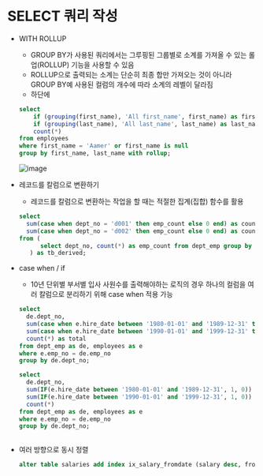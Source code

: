 # SELECT 쿼리 작성 

* WITH ROLLUP
  * GROUP BY가 사용된 쿼리에서는 그루핑된 그룹별로 소계를 가져올 수 있는 롤업(ROLLUP) 기능을 사용할 수 있음 
  * ROLLUP으로 출력되는 소계는 단순히 최종 합만 가져오는 것이 아니라 GROUP BY예 사용된 컬럼의 개수에 따라 소계의 레벨이 달라짐
  * 하단에 
  ``` sql
  select
      if (grouping(first_name), 'All first_name', first_name) as first_name,
      if (grouping(last_name), 'All last_name', last_name) as last_name,
      count(*)
  from employees
  where first_name = 'Aamer' or first_name is null
  group by first_name, last_name with rollup;
  ```
  ![image](https://github.com/gosekose/MySQL-Study/assets/88478829/a0ebaee6-32d8-41a4-9b27-2ca154dc490a)

* 레코드를 칼럼으로 변환하기 
  * 레코드를 칼럼으로 변환하는 작업을 할 때는 적절한 집계(집합) 함수를 활용   
  ```sql
  select
    sum(case when dept_no = 'd001' then emp_count else 0 end) as count_d001,
    sum(case when dept_no = 'd002' then emp_count else 0 end) as count_d002
  from (
        select dept_no, count(*) as emp_count from dept_emp group by dept_no
     ) as tb_derived;
  ```
  
* case when / if 
  * 10년 단위별 부서별 입사 사원수를 출력해야하는 로직의 경우 하나의 컬럼을 여러 칼럼으로 분리하기 위해 case when 적용 가능    
  ```sql
  select
    de.dept_no,
    sum(case when e.hire_date between '1980-01-01' and '1989-12-31' then 1 else 0 end) as year_1980,
    sum(case when e.hire_date between '1990-01-01' and '1999-12-31' then 1 else 0 end) as year_1990,
    count(*) as total
  from dept_emp as de, employees as e
  where e.emp_no = de.emp_no
  group by de.dept_no;
  
  select
    de.dept_no,
    sum(IF(e.hire_date between '1980-01-01' and '1989-12-31', 1, 0)) as year_1980,
    sum(IF(e.hire_date between '1990-01-01' and '1999-12-31', 1, 0)) as year_1990,
    count(*)                                                         as total
  from dept_emp as de, employees as e
  where e.emp_no = de.emp_no
  group by de.dept_no;
 
  ```
  
* 여러 방향으로 동시 정렬 
  ```sql
  alter table salaries add index ix_salary_fromdate (salary desc, from_date asc);
  ```
  
  
